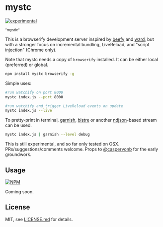 # mystc

[![experimental](http://badges.github.io/stability-badges/dist/experimental.svg)](http://github.com/badges/stability-badges)

<sup>"mystic"</sup>

This is a browserify development server inspired by [beefy](https://github.com/chrisdickinson/beefy) and [wzrd](https://github.com/maxogden/wzrd), but with a stronger focus on incremental bundling, LiveReload, and "script injection" (Chrome only).

Note that mystc needs a copy of `browserify` installed. It can be either local (preferred) or global.

```sh
npm install mystc browserify -g
```

Simple uses: 

```sh
#run watchify on port 8000
mystc index.js --port 8000

#run watchify and trigger LiveReload events on update
mystc index.js --live
```

To pretty-print in terminal, [garnish](https://github.com/mattdesl/garnish), [bistre](https://github.com/hughsk/bistre) or another [ndjson](ndjson.org)-based stream can be used.

```sh
mystc index.js | garnish --level debug
```

This is still experimental, and so far only tested on OSX. PRs/suggestions/comments welcome. Props to [@caspervonb](https://twitter.com/caspervonb) for the early groundwork.

## Usage

[![NPM](https://nodei.co/npm/mystc.png)](https://www.npmjs.com/package/mystc)

Coming soon.

## License

MIT, see [LICENSE.md](http://github.com/mattdesl/mystc/blob/master/LICENSE.md) for details.
